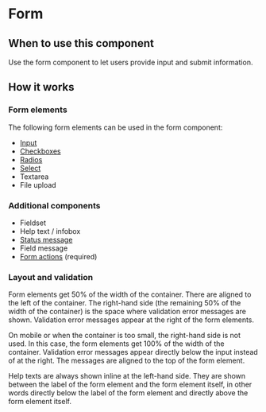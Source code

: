 # Form

## When to use this component

Use the form component to let users provide input and submit information.

## How it works

### Form elements

The following form elements can be used in the form component:

* <a href="{{path './formitem.html'}}">Input</a>
* <a href="{{path './checkboxes.html'}}">Checkboxes</a>
* <a href="{{path './radios.html'}}">Radios</a>
* <a href="{{path './select.html'}}">Select</a>
* Textarea <!-- @TODO Add link to the file upload component -->
* File upload <!-- @TODO Add link to the file upload component -->

### Additional components

* Fieldset
* Help text / infobox
* <a href="{{path './status-message.html'}}">Status message</a>
* Field message
* <a href="{{path './form-actions.html'}}">Form actions</a> (required)

### Layout and validation

Form elements get 50% of the width of the container. There are aligned to the left of the container. The right-hand side (the remaining 50% of the width of the container) is the space where validation error messages are shown. Validation error messages appear at the right of the form elements.

On mobile or when the container is too small, the right-hand side is not used. In this case, the form elements get 100% of the width of the container. Validation error messages appear directly below the input instead of at the right. The messages are aligned to the top of the form element.

Help texts are always shown inline at the left-hand side. They are shown between the label of the form element and the form element itself, in other words directly below the label of the form element and directly above the form element itself.